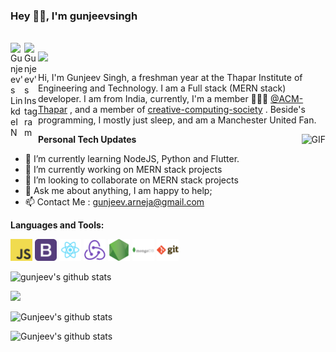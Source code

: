 

### Hey 👋🏽, I'm gunjeevsingh

<br/>
<a href="https://www.linkedin.com/in/gunjeevsingh/">
  <img align="left" alt="Gunjeev's LinkdeIN" width="22px" src="https://cdn.jsdelivr.net/npm/simple-icons@v3/icons/linkedin.svg" color="white"/>
</a>

<a href="https://www.instagram.com/gunjeevsingh/">
  <img align="left" alt="Gunjeev's Instagram" width="22px" src="https://cdn.jsdelivr.net/npm/simple-icons@v3/icons/instagram.svg" />
</a>


![](https://visitor-badge.glitch.me/badge?page_id=gunjeevsingh.gunjeevsingh)
<br />

Hi, I'm Gunjeev Singh, a freshman year at the Thapar Institute of Engineering and Technology. I am a Full stack (MERN stack) developer. I am from India, currently, I'm a member 🙍🏽‍♂️ [@ACM-Thapar](https://github.com/ACM-Thapar) , and a member of [creative-computing-society](https://github.com/creative-computing-society) . Beside's programming, I mostly just sleep, and am a Manchester United Fan. 

  <img align="right"  alt="GIF" src="https://i.pinimg.com/originals/e4/26/70/e426702edf874b181aced1e2fa5c6cde.gif" />
  
**Personal Tech Updates**

- 🌱 I’m currently learning NodeJS, Python and Flutter.
- 🔭 I’m currently working on MERN stack projects
- 👯 I’m looking to collaborate on MERN stack projects
- 💬 Ask me about anything, I am happy to help;
- 📫 Contact Me : gunjeev.arneja@gmail.com

**Languages and Tools:**  

<code><img height="35" src="https://raw.githubusercontent.com/github/explore/80688e429a7d4ef2fca1e82350fe8e3517d3494d/topics/javascript/javascript.png"></code>
<code><img height="35" src="https://raw.githubusercontent.com/github/explore/80688e429a7d4ef2fca1e82350fe8e3517d3494d/topics/bootstrap/bootstrap.png"></code>
<code><img height="35" src="https://raw.githubusercontent.com/github/explore/80688e429a7d4ef2fca1e82350fe8e3517d3494d/topics/react/react.png"></code>
<code><img height="35" src="https://raw.githubusercontent.com/github/explore/80688e429a7d4ef2fca1e82350fe8e3517d3494d/topics/redux/redux.png"></code>
<code><img height="35" src="https://raw.githubusercontent.com/github/explore/80688e429a7d4ef2fca1e82350fe8e3517d3494d/topics/nodejs/nodejs.png"></code>
<code><img height="35" src="https://raw.githubusercontent.com/github/explore/80688e429a7d4ef2fca1e82350fe8e3517d3494d/topics/mongodb/mongodb.png"></code>
<code><img height="35" src="https://raw.githubusercontent.com/github/explore/80688e429a7d4ef2fca1e82350fe8e3517d3494d/topics/git/git.png"></code>

![gunjeev's github stats](https://github-readme-stats.vercel.app/api?username=gunjeevsingh&show_icons=true&theme=tokyonight&count_private=true)


<img src = "(https://github-readme-stats.vercel.app/api?username=gunjeevsingh&count_private=true&show_icons=true&theme=radical)">


  <img width="500" height="300" alt="Gunjeev's github stats" 
          src = "https://github-readme-streak-stats.herokuapp.com/?user=gunjeevsingh&theme=black-ice"/>
</p>
  
  <img width="1500" height="auto"  alt="Gunjeev's github stats" 
         src="https://github-profile-trophy.vercel.app/?username=gunjeevsingh&row=1&column=7&theme=darkhub&margin-w=15e" />
 <!-- [![trophy](https://github-profile-trophy.vercel.app/?username=gunjeevsingh&row=7&column=7&theme=darkhub&margin-w=15)]-->
